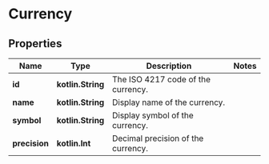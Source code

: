 
# Currency

## Properties
Name | Type | Description | Notes
------------ | ------------- | ------------- | -------------
**id** | **kotlin.String** | The ISO 4217 code of the currency. | 
**name** | **kotlin.String** | Display name of the currency. | 
**symbol** | **kotlin.String** | Display symbol of the currency. | 
**precision** | **kotlin.Int** | Decimal precision of the currency. | 



